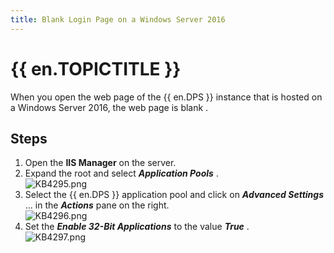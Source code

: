```yaml
---
title: Blank Login Page on a Windows Server 2016
---
```

# {{ en.TOPICTITLE }} 
When you open the web page of the {{ en.DPS }} instance that is hosted on a Windows Server 2016, the web page is blank . 
## Steps 
1. Open the **IIS Manager** on the server. 
2. Expand the root and select ***Application Pools*** .  
![KB4295.png](/img/en/kb/KB4295.png) 
1. Select the {{ en.DPS }} application pool and click on ***Advanced Settings*** ... in the ***Actions*** pane on the right.  
![KB4296.png](/img/en/kb/KB4296.png) 
1. Set the ***Enable 32-Bit Applications*** to the value ***True*** .  
![KB4297.png](/img/en/kb/KB4297.png) 

